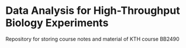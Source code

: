 # Data Analysis for High-Throughput Biology Experiments

Repository for storing course notes and material of KTH course BB2490
